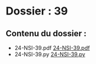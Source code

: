 # Dossier : 39
 
 ## Contenu du dossier : 
- 24-NSI-39.pdf [24-NSI-39.pdf](./24-NSI-39.pdf)
- 24-NSI-39.py [24-NSI-39.py](./24-NSI-39.py)
